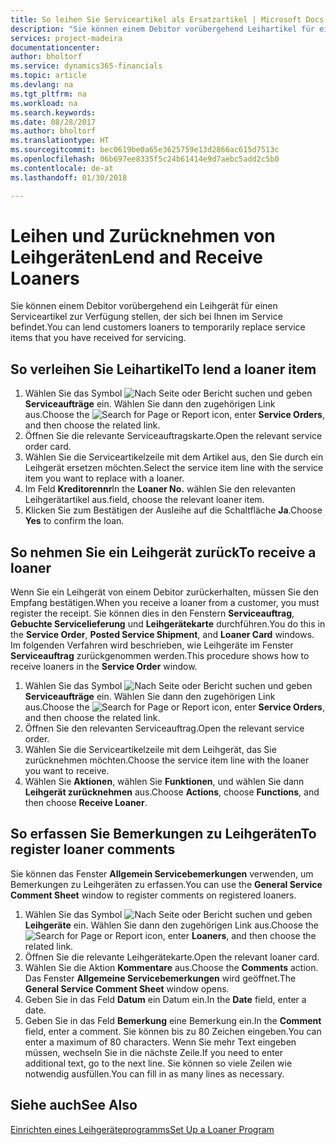 ```yaml
---
title: So leihen Sie Serviceartikel als Ersatzartikel | Microsoft Docs
description: "Sie können einem Debitor vorübergehend Leihartikel für einen Serviceartikel zur Verfügung stellen, der sich bei Ihnen im Service befindet."
services: project-madeira
documentationcenter: 
author: bholtorf
ms.service: dynamics365-financials
ms.topic: article
ms.devlang: na
ms.tgt_pltfrm: na
ms.workload: na
ms.search.keywords: 
ms.date: 08/28/2017
ms.author: bholtorf
ms.translationtype: HT
ms.sourcegitcommit: bec0619be0a65e3625759e13d2866ac615d7513c
ms.openlocfilehash: 06b697ee8335f5c24b61414e9d7aebc5add2c5b0
ms.contentlocale: de-at
ms.lasthandoff: 01/30/2018

---
```

# <a name="lend-and-receive-loaners"></a><span data-ttu-id="b6cf3-103">Leihen und Zurücknehmen von Leihgeräten</span><span class="sxs-lookup"><span data-stu-id="b6cf3-103">Lend and Receive Loaners</span></span>
<span data-ttu-id="b6cf3-104">Sie können einem Debitor vorübergehend ein Leihgerät für einen Serviceartikel zur Verfügung stellen, der sich bei Ihnen im Service befindet.</span><span class="sxs-lookup"><span data-stu-id="b6cf3-104">You can lend customers loaners to temporarily replace service items that you have received for servicing.</span></span>  
  
## <a name="to-lend-a-loaner-item"></a><span data-ttu-id="b6cf3-105">So verleihen Sie Leihartikel</span><span class="sxs-lookup"><span data-stu-id="b6cf3-105">To lend a loaner item</span></span>    
1. <span data-ttu-id="b6cf3-106">Wählen Sie das Symbol ![Nach Seite oder Bericht suchen](media/ui-search/search_small.png "Nach Seite oder Bericht suchen") und geben **Serviceaufträge** ein. Wählen Sie dann den zugehörigen Link aus.</span><span class="sxs-lookup"><span data-stu-id="b6cf3-106">Choose the ![Search for Page or Report](media/ui-search/search_small.png "Search for Page or Report icon") icon, enter **Service Orders**, and then choose the related link.</span></span>  
2. <span data-ttu-id="b6cf3-107">Öffnen Sie die relevante Serviceauftragskarte.</span><span class="sxs-lookup"><span data-stu-id="b6cf3-107">Open the relevant service order card.</span></span>  
3. <span data-ttu-id="b6cf3-108">Wählen Sie die Serviceartikelzeile mit dem Artikel aus, den Sie durch ein Leihgerät ersetzen möchten.</span><span class="sxs-lookup"><span data-stu-id="b6cf3-108">Select the service item line with the service item you want to replace with a loaner.</span></span>  
4. <span data-ttu-id="b6cf3-109">Im Feld **Kreditorennr**</span><span class="sxs-lookup"><span data-stu-id="b6cf3-109">In the **Loaner No.**</span></span> <span data-ttu-id="b6cf3-110">wählen Sie den relevanten Leihgerätartikel aus.</span><span class="sxs-lookup"><span data-stu-id="b6cf3-110">field, choose the relevant loaner item.</span></span>  
5. <span data-ttu-id="b6cf3-111">Klicken Sie zum Bestätigen der Ausleihe auf die Schaltfläche **Ja**.</span><span class="sxs-lookup"><span data-stu-id="b6cf3-111">Choose **Yes** to confirm the loan.</span></span>  

## <a name="to-receive-a-loaner"></a><span data-ttu-id="b6cf3-112">So nehmen Sie ein Leihgerät zurück</span><span class="sxs-lookup"><span data-stu-id="b6cf3-112">To receive a loaner</span></span>  
<span data-ttu-id="b6cf3-113">Wenn Sie ein Leihgerät von einem Debitor zurückerhalten, müssen Sie den Empfang bestätigen.</span><span class="sxs-lookup"><span data-stu-id="b6cf3-113">When you receive a loaner from a customer, you must register the receipt.</span></span> <span data-ttu-id="b6cf3-114">Sie können dies in den Fenstern **Serviceauftrag**, **Gebuchte Servicelieferung** und **Leihgerätekarte** durchführen.</span><span class="sxs-lookup"><span data-stu-id="b6cf3-114">You do this in the **Service Order**, **Posted Service Shipment**, and **Loaner Card** windows.</span></span> <span data-ttu-id="b6cf3-115">Im folgenden Verfahren wird beschrieben, wie Leihgeräte im Fenster **Serviceauftrag** zurückgenommen werden.</span><span class="sxs-lookup"><span data-stu-id="b6cf3-115">This procedure shows how to receive loaners in the **Service Order** window.</span></span>  
  
1. <span data-ttu-id="b6cf3-116">Wählen Sie das Symbol ![Nach Seite oder Bericht suchen](media/ui-search/search_small.png "Nach Seite oder Bericht suchen") und geben **Serviceaufträge** ein. Wählen Sie dann den zugehörigen Link aus.</span><span class="sxs-lookup"><span data-stu-id="b6cf3-116">Choose the ![Search for Page or Report](media/ui-search/search_small.png "Search for Page or Report icon") icon, enter **Service Orders**, and then choose the related link.</span></span>  
2. <span data-ttu-id="b6cf3-117">Öffnen Sie den relevanten Serviceauftrag.</span><span class="sxs-lookup"><span data-stu-id="b6cf3-117">Open the relevant service order.</span></span>  
3. <span data-ttu-id="b6cf3-118">Wählen Sie die Serviceartikelzeile mit dem Leihgerät, das Sie zurücknehmen möchten.</span><span class="sxs-lookup"><span data-stu-id="b6cf3-118">Choose the service item line with the loaner you want to receive.</span></span>  
4. <span data-ttu-id="b6cf3-119">Wählen Sie **Aktionen**, wählen Sie **Funktionen**, und wählen Sie dann **Leihgerät zurücknehmen** aus.</span><span class="sxs-lookup"><span data-stu-id="b6cf3-119">Choose **Actions**, choose **Functions**, and then choose **Receive Loaner**.</span></span>  

## <a name="to-register-loaner-comments"></a><span data-ttu-id="b6cf3-120">So erfassen Sie Bemerkungen zu Leihgeräten</span><span class="sxs-lookup"><span data-stu-id="b6cf3-120">To register loaner comments</span></span>  
<span data-ttu-id="b6cf3-121">Sie können das Fenster **Allgemein Servicebemerkungen** verwenden, um Bemerkungen zu Leihgeräten zu erfassen.</span><span class="sxs-lookup"><span data-stu-id="b6cf3-121">You can use the **General Service Comment Sheet** window to register comments on registered loaners.</span></span>  
  
1. <span data-ttu-id="b6cf3-122">Wählen Sie das Symbol ![Nach Seite oder Bericht suchen](media/ui-search/search_small.png "Nach Seite oder Bericht suchen") und geben **Leihgeräte** ein. Wählen Sie dann den zugehörigen Link aus.</span><span class="sxs-lookup"><span data-stu-id="b6cf3-122">Choose the ![Search for Page or Report](media/ui-search/search_small.png "Search for Page or Report icon") icon, enter **Loaners**, and then choose the related link.</span></span>  
2. <span data-ttu-id="b6cf3-123">Öffnen Sie die relevante Leihgerätekarte.</span><span class="sxs-lookup"><span data-stu-id="b6cf3-123">Open the relevant loaner card.</span></span>  
3. <span data-ttu-id="b6cf3-124">Wählen Sie die Aktion **Kommentare** aus.</span><span class="sxs-lookup"><span data-stu-id="b6cf3-124">Choose the **Comments** action.</span></span> <span data-ttu-id="b6cf3-125">Das Fenster **Allgemeine Servicebemerkungen** wird geöffnet.</span><span class="sxs-lookup"><span data-stu-id="b6cf3-125">The **General Service Comment Sheet** window opens.</span></span>  
4. <span data-ttu-id="b6cf3-126">Geben Sie in das Feld **Datum** ein Datum ein.</span><span class="sxs-lookup"><span data-stu-id="b6cf3-126">In the **Date** field, enter a date.</span></span>  
5. <span data-ttu-id="b6cf3-127">Geben Sie in das Feld **Bemerkung** eine Bemerkung ein.</span><span class="sxs-lookup"><span data-stu-id="b6cf3-127">In the **Comment** field, enter a comment.</span></span> <span data-ttu-id="b6cf3-128">Sie können bis zu 80 Zeichen eingeben.</span><span class="sxs-lookup"><span data-stu-id="b6cf3-128">You can enter a maximum of 80 characters.</span></span> <span data-ttu-id="b6cf3-129">Wenn Sie mehr Text eingeben müssen, wechseln Sie in die nächste Zeile.</span><span class="sxs-lookup"><span data-stu-id="b6cf3-129">If you need to enter additional text, go to the next line.</span></span> <span data-ttu-id="b6cf3-130">Sie können so viele Zeilen wie notwendig ausfüllen.</span><span class="sxs-lookup"><span data-stu-id="b6cf3-130">You can fill in as many lines as necessary.</span></span>  
  
## <a name="see-also"></a><span data-ttu-id="b6cf3-131">Siehe auch</span><span class="sxs-lookup"><span data-stu-id="b6cf3-131">See Also</span></span>  
[<span data-ttu-id="b6cf3-132">Einrichten eines Leihgeräteprogramms</span><span class="sxs-lookup"><span data-stu-id="b6cf3-132">Set Up a Loaner Program</span></span>](service-how-setup-loaner-program.md)   

